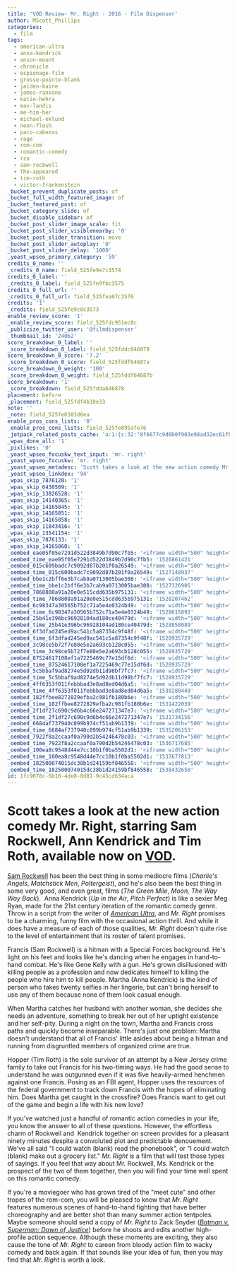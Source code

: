 ```yaml
---
title: 'VOD Review- Mr. Right - 2016 - Film Dispenser'
author: MScott_Phillips
categories:
  - film
tags:
  - american-ultra
  - anna-kendrick
  - anson-mount
  - chronicle
  - espionage-film
  - grosse-pointe-blank
  - jaiden-kaine
  - james-ransone
  - katie-hehra
  - max-landis
  - me-him-her
  - michael-eklund
  - neon-flesh
  - paco-cabezas
  - rage
  - rom-com
  - romantic-comedy
  - rza
  - sam-rockwell
  - the-appeared
  - tim-roth
  - victor-frankenstein
_bucket_prevent_duplicate_posts: of
_bucket_full_width_featured_image: of
_bucket_featured_post: of
_bucket_category_slide: of
_bucket_disable_sidebar: of
_bucket_post_slider_image_scale: fit
_bucket_post_slider_visiblenearby: '0'
_bucket_post_slider_transition: move
_bucket_post_slider_autoplay: '0'
_bucket_post_slider_delay: '1000'
_yoast_wpseo_primary_category: '59'
credits_0_name: ''
_credits_0_name: field_525fe9e7c3574
credits_0_label: ''
_credits_0_label: field_525fe9fbc3575
credits_0_full_url: ''
_credits_0_full_url: field_525fea07c3576
credits: '1'
_credits: field_525fe9c0c3573
enable_review_score: '1'
_enable_review_score: field_525fdc951ec8c
_publicize_twitter_user: '@filmdispenser'
_thumbnail_id: '24062'
score_breakdown_0_label: ''
_score_breakdown_0_label: field_525fddc846879
score_breakdown_0_score: '7.2'
_score_breakdown_0_score: field_525fddf64687a
score_breakdown_0_weight: '100'
_score_breakdown_0_weight: field_525fddf64687b
score_breakdown: '1'
_score_breakdown: field_525fdda646878
placement: before
_placement: field_525fdf4b10e33
note: ''
_note: field_525fe0383d6ea
enable_pros_cons_lists: '0'
_enable_pros_cons_lists: field_525fe095afe76
_jetpack_related_posts_cache: 'a:1:{s:32:"8f6677c9d6b0f903e98ad32ec61f8deb";a:2:{s:7:"expires";i:1521186315;s:7:"payload";a:3:{i:0;a:1:{s:2:"id";i:17555;}i:1;a:1:{s:2:"id";i:13621;}i:2;a:1:{s:2:"id";i:13784;}}}}'
_wpas_done_all: '1'
_pixlikes: '0'
_yoast_wpseo_focuskw_text_input: 'mr. right'
_yoast_wpseo_focuskw: 'mr. right'
_yoast_wpseo_metadesc: 'Scott takes a look at the new action comedy Mr. Right, starring Sam Rockwell, Ann Kendrick and Tim Roth, available now on VOD.'
_yoast_wpseo_linkdex: '94'
_wpas_skip_7876120: '1'
_wpas_skip_6430509: '1'
_wpas_skip_13826528: '1'
_wpas_skip_14140365: '1'
_wpas_skip_14165845: '1'
_wpas_skip_14165851: '1'
_wpas_skip_14165858: '1'
_wpas_skip_11843416: '1'
_wpas_skip_13541154: '1'
_wpas_skip_7876133: '1'
_wpas_skip_14165860: '1'
_oembed_eae05f05e7291d522d3849b7d90c7fb5: '<iframe width="500" height="281" src="https://www.youtube.com/embed/9teNKmm9R3k?start=3&feature=oembed" frameborder="0" allow="autoplay; encrypted-media" allowfullscreen></iframe>'
_oembed_time_eae05f05e7291d522d3849b7d90c7fb5: '1526861421'
_oembed_015c609badc7c9092d87b201f0a26549: '<iframe width="500" height="281" src="https://www.youtube.com/embed/dkhBDhQ4OxM?feature=oembed" frameborder="0" allow="autoplay; encrypted-media" allowfullscreen></iframe>'
_oembed_time_015c609badc7c9092d87b201f0a26549: '1527148937'
_oembed_bbe1c2bff6e3b7cab9a0713005bae308: '<iframe width="500" height="281" src="https://www.youtube.com/embed/_DTbx7c7ez8?feature=oembed" frameborder="0" allow="autoplay; encrypted-media" allowfullscreen></iframe>'
_oembed_time_bbe1c2bff6e3b7cab9a0713005bae308: '1527326905'
_oembed_7868808a91a20e0e515cdd635b975131: '<iframe width="500" height="281" src="https://www.youtube.com/embed/PEZ2r1YGKSA?feature=oembed" frameborder="0" allow="autoplay; encrypted-media" allowfullscreen></iframe>'
_oembed_time_7868808a91a20e0e515cdd635b975131: '1528207462'
_oembed_6c98347a30565b752c71a5e4e0324b49: '<iframe width="500" height="281" src="https://www.youtube.com/embed/FhwktRDG_aQ?feature=oembed" frameborder="0" allow="autoplay; encrypted-media" allowfullscreen></iframe>'
_oembed_time_6c98347a30565b752c71a5e4e0324b49: '1528615892'
_oembed_25b41e396bc96928104ad180ce40479d: '<iframe width="500" height="281" src="https://www.youtube.com/embed/MFWF9dU5Zc0?feature=oembed" frameborder="0" allow="autoplay; encrypted-media" allowfullscreen></iframe>'
_oembed_time_25b41e396bc96928104ad180ce40479d: '1528858089'
_oembed_6f3dfad245ed9ac541c5a87354c9f48f: '<iframe width="500" height="281" src="https://www.youtube.com/embed/rTMINaybeyE?feature=oembed" frameborder="0" allow="autoplay; encrypted-media" allowfullscreen></iframe>'
_oembed_time_6f3dfad245ed9ac541c5a87354c9f48f: '1528935729'
_oembed_3c98ce5b72f7e80e5e2a693cb128c055: '<iframe width="500" height="281" src="https://www.youtube.com/embed/j7RHHPN4gII?feature=oembed" frameborder="0" allow="autoplay; encrypted-media" allowfullscreen></iframe>'
_oembed_time_3c98ce5b72f7e80e5e2a693cb128c055: '1528935729'
_oembed_87524617108ef1a7225469c77e15df6d: '<iframe width="500" height="281" src="https://www.youtube.com/embed/bP8vCXPo-BA?feature=oembed" frameborder="0" allow="autoplay; encrypted-media" allowfullscreen></iframe>'
_oembed_time_87524617108ef1a7225469c77e15df6d: '1528935729'
_oembed_5c5bbaf9ad8274e5d92db11d98bf7fc7: '<iframe width="500" height="281" src="https://www.youtube.com/embed/yqAS2lPISa8?feature=oembed" frameborder="0" allow="autoplay; encrypted-media" allowfullscreen></iframe>'
_oembed_time_5c5bbaf9ad8274e5d92db11d98bf7fc7: '1528935729'
_oembed_4ff6353f011febbbad3e8ad8ed04d6a5: '<iframe width="500" height="281" src="https://www.youtube.com/embed/HikYI0jIAwU?feature=oembed" frameborder="0" allow="autoplay; encrypted-media" allowfullscreen></iframe>'
_oembed_time_4ff6353f011febbbad3e8ad8ed04d6a5: '1530280449'
_oembed_182ffbee8272829efba2c981fb180b6e: '<iframe width="500" height="281" src="https://www.youtube.com/embed/Seg_yBYPjG4?feature=oembed" frameborder="0" allow="autoplay; encrypted-media" allowfullscreen></iframe>'
_oembed_time_182ffbee8272829efba2c981fb180b6e: '1531422039'
_oembed_2f1df27c690c9d6b4c66e247271347e7: '<iframe width="500" height="281" src="https://www.youtube.com/embed/9XxLHyzsB_Q?feature=oembed" frameborder="0" allow="autoplay; encrypted-media" allowfullscreen></iframe>'
_oembed_time_2f1df27c690c9d6b4c66e247271347e7: '1531734156'
_oembed_6684af737940c899b974cf51ab9b1339: '<iframe width="500" height="281" src="https://www.youtube.com/embed/gp-8oB53P7k?feature=oembed" frameborder="0" allow="autoplay; encrypted-media" allowfullscreen></iframe>'
_oembed_time_6684af737940c899b974cf51ab9b1339: '1535206153'
_oembed_7922f8a2ccaaf0a790d2b54246478c03: '<iframe width="500" height="281" src="https://www.youtube.com/embed/AWvUNABT8sg?feature=oembed" frameborder="0" allow="autoplay; encrypted-media" allowfullscreen></iframe>'
_oembed_time_7922f8a2ccaaf0a790d2b54246478c03: '1536717685'
_oembed_100ea8c9548d44e7cc10b1f0ba5502d1: '<iframe width="500" height="281" src="https://www.youtube.com/embed/ek1ePFp-nBI?feature=oembed" frameborder="0" allow="autoplay; encrypted-media" allowfullscreen></iframe>'
_oembed_time_100ea8c9548d44e7cc10b1f0ba5502d1: '1537677813'
_oembed_182500074015dc38b1d24159bf846558: '<iframe width="500" height="281" src="https://www.youtube.com/embed/USPd0vX2sdc?feature=oembed" frameborder="0" allow="autoplay; encrypted-media" allowfullscreen></iframe>'
_oembed_time_182500074015dc38b1d24159bf846558: '1538432650'
id: 1fc9078c-6b18-4de8-8d81-9c45cd634aca
---
```

<h1>Scott takes a look at the new action comedy Mr. Right, starring Sam Rockwell, Ann Kendrick and Tim Roth, available now on <a href="http://amzn.to/22sJXZ5" target="_blank">VOD</a>.</h1>
<p><a href="http://www.imdb.com/name/nm0005377/" target="_blank">Sam Rockwell</a> has been the best thing in some mediocre films (<em>Charlie's Angels</em>, <em>Matchstick Men</em>, <em>Poltergeist</em>), and he's also been the best thing in some very good, and even great, films (<em>The Green Mile</em>, <em>Moon, The Way Way Back</em>).  Anna Kendrick (<em>Up in the Air</em>, <em>Pitch Perfect</em>) is like a sexier Meg Ryan, made for the 21st century iteration of the romantic comedy genre. Throw in a script from the writer of <em><a href="http://www.filmdispenser.com/152-call-me-lucky-and-american-ultra/" target="_blank">American Ultra</a></em>, and <em>Mr. Right</em> promises to be a charming, funny film with the occasional action thrill. And while it does have a measure of each of those qualities, <em>Mr. Right</em> doesn't quite rise to the level of entertainment that its roster of talent promises.</p>
<p>Francis (Sam Rockwell) is a hitman with a Special Forces background. He's light on his feet and looks like he's dancing when he engages in hand-to-hand combat. He's like Gene Kelly with a gun. He's grown disillusioned with killing people as a profession and now dedicates himself to killing the people who hire him to kill people. Martha (Anna Kendrick) is the kind of person who takes twenty selfies in her lingerie, but can't bring herself to use any of them because none of them look casual enough.</p>
<p>When Martha catches her husband with another woman, she decides she needs an adventure, something to break her out of her uptight existence and her self-pity. During a night on the town, Martha and Francis cross paths and quickly become inseparable. There's just one problem: Martha doesn't understand that all of Francis' little asides about being a hitman and running from disgruntled members of organized crime are true.</p>
<p>Hopper (Tim Roth) is the sole survivor of an attempt by a New Jersey crime family to take out Francis for his two-timing ways. He had the good sense to understand he was outgunned even if it was five heavily-armed henchmen against one Francis. Posing as an FBI agent, Hopper uses the resources of the federal government to track down Francis with the hopes of eliminating him. Does Martha get caught in the crossfire? Does Francis want to get out of the game and begin a life with his new love?</p>
<p>If you've watched just a handful of romantic action comedies in your life, you know the answer to all of these questions. However, the effortless charm of Rockwell and  Kendrick together on screen provides for a pleasant ninety minutes despite a convoluted plot and predictable denouement. We've all said "I could watch (blank) read the phonebook", or "I could watch (blank) make out a grocery list." <em>Mr. Right</em> is a film that will test those types of sayings. If you feel that way about Mr. Rockwell, Ms. Kendrick or the prospect of the two of them together, then you will find your time well spent on this romantic comedy.</p>
<p>If you're a moviegoer who has grown tired of the "meet cute" and other tropes of the rom-com, you will be pleased to know that <em>Mr. Right</em> features numerous scenes of hand-to-hand fighting that have better choreography and are better shot than many summer action tentpoles. Maybe someone should send a copy of <em>Mr. Right</em> to Zack Snyder (<em><a href="http://www.filmdispenser.com/batman-v-superman-dawn-justice-5-things-got-right-3-things-got-wrong/" target="_blank">Batman v. Superman: Dawn of Justice</a></em>) before he shoots and edits another high-profile action sequence. Although these moments are exciting, they also cause the tone of <em>Mr. Right</em> to careen from bloody action film to wacky comedy and back again. If that sounds like your idea of fun, then you may find that <em>Mr. Right </em>is worth a look.</p>
